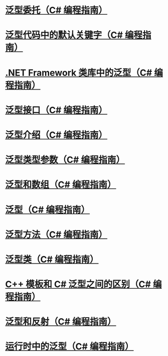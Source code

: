 # [泛型委托（C# 编程指南）](generic-delegates.md)
# [泛型代码中的默认关键字（C# 编程指南）](default-keyword-in-generic-code.md)
# [.NET Framework 类库中的泛型（C# 编程指南）](generics-in-the-net-framework-class-library.md)
# [泛型接口（C# 编程指南）](generic-interfaces.md)
# [泛型介绍（C# 编程指南）](introduction-to-generics.md)
# [泛型类型参数（C# 编程指南）](generic-type-parameters.md)
# [泛型和数组（C# 编程指南）](generics-and-arrays.md)
# [泛型（C# 编程指南）](index.md)
# [泛型方法（C# 编程指南）](generic-methods.md)
# [泛型类（C# 编程指南）](generic-classes.md)
# [C++ 模板和 C# 泛型之间的区别（C# 编程指南）](differences-between-cpp-templates-and-csharp-generics.md)
# [泛型和反射（C# 编程指南）](generics-and-reflection.md)
# [运行时中的泛型（C# 编程指南）](generics-in-the-run-time.md)
